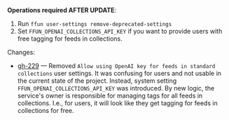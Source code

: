 **Operations required AFTER UPDATE**:

1. Run `ffun user-settings remove-deprecated-settings`
2. Set `FFUN_OPENAI_COLLECTIONS_API_KEY` if you want to provide users with free tagging for feeds in collections.

Changes:

- [gh-229](https://github.com/Tiendil/feeds.fun/issues/229) — Removed `Allow using OpenAI key for feeds in standard collections` user settings. It was confusing for users and not usable in the current state of the project. Instead, system setting `FFUN_OPENAI_COLLECTIONS_API_KEY` was introduced. By new logic, the service's owner is responsible for managing tags for all feeds in collections. I.e., for users, it will look like they get tagging for feeds in collections for free.
